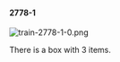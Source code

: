 #### 2778-1
![train-2778-1-0.png](https://github.com/lil-lab/nlvr/raw/master/nlvr/train/images/75/train-2778-1-0.png "train-2778-1-0.png")

There is a box with 3 items.